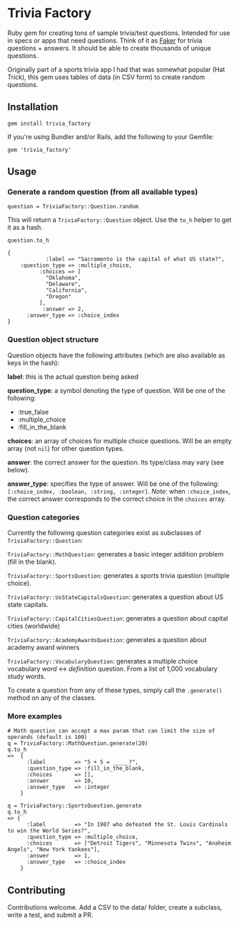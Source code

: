 # Trivia Factory

Ruby gem for creating tons of sample trivia/test questions. Intended for use in specs or apps that need questions.
Think of it as [Faker](https://github.com/stympy/faker) for trivia questions + answers. It should be able to create
thousands of unique questions.

Originally part of a sports trivia app I had that was somewhat popular (Hat Trick), this gem uses tables of data (in CSV form) to
create random questions.

## Installation

`gem install trivia_factory`

If you're using Bundler and/or Rails, add the following to your Gemfile:

`gem 'trivia_factory'`

## Usage

### Generate a random question (from all available types)

`question = TriviaFactory::Question.random`

This will return a `TriviaFactory::Question` object. Use the `to_h` helper to get it as a hash.

```
question.to_h

{
            :label => "Sacramento is the capital of what US state?",
    :question_type => :multiple_choice,
          :choices => [
            "Oklahoma",
            "Delaware",
            "California",
            "Oregon"
          ],
           :answer => 2,
      :answer_type => :choice_index
}
```

### Question object structure

Question objects have the following attributes (which are also available as keys in the hash):

**label**: this is the actual question being asked

**question_type**: a symbol denoting the type of question. Will be one of the following:

* :true_false
* :multiple_choice
* :fill_in_the_blank

**choices**: an array of choices for multiple choice questions. Will be an empty array (not `nil`) for other question types.

**answer**: the correct answer for the question. Its type/class may vary (see below).

**answer_type**: specifies the type of answer. Will be one of the following: `[:choice_index, :boolean, :string, :integer]`. *Note*: when `:choice_index`, the correct answer corresponds to the correct choice in the `choices` array.

### Question categories

Currently the following question categories exist as subclasses of `TriviaFactory::Question`:

`TriviaFactory::MathQuestion`: generates a basic integer addition problem (fill in the blank).

`TriviaFactory::SportsQuestion`: generates a sports trivia question (multiple choice).

`TriviaFactory::UsStateCapitalsQuestion`: generates a question about US state capitals.

`TriviaFactory::CapitalCitiesQuestion`: generates a question about capital cities (worldwide)

`TriviaFactory::AcademyAwardsQuestion`: generates a question about academy award winners

`TriviaFactory::VocabularyQuestion`: generates a multiple choice vocabulary *word* <-> *definition* question. From a list of 1,000 vocabulary study words.

To create a question from any of these types, simply call the `.generate()` method on any of the classes.

### More examples

```
# Math question can accept a max param that can limit the size of operands (default is 100)
q = TriviaFactory::MathQuestion.generate(20)
q.to_h
=>  {
      :label         => "5 + 5 = _____?",
      :question_type => :fill_in_the_blank,
      :choices       => [],
      :answer        => 10,
      :answer_type   => :integer
    }
```

```
q = TriviaFactory::SportsQuestion.generate
q.to_h
=> {
      :label         => "In 1987 who defeated the St. Louis Cardinals to win the World Series?",
      :question_type => :multiple_choice,
      :choices       => ["Detroit Tigers", "Minnesota Twins", "Anaheim Angels", "New York Yankees"],
      :answer        => 1,
      :answer_type   => :choice_index
    }
```

## Contributing

Contributions welcome. Add a CSV to the data/ folder, create a subclass, write a test, and submit a PR.

